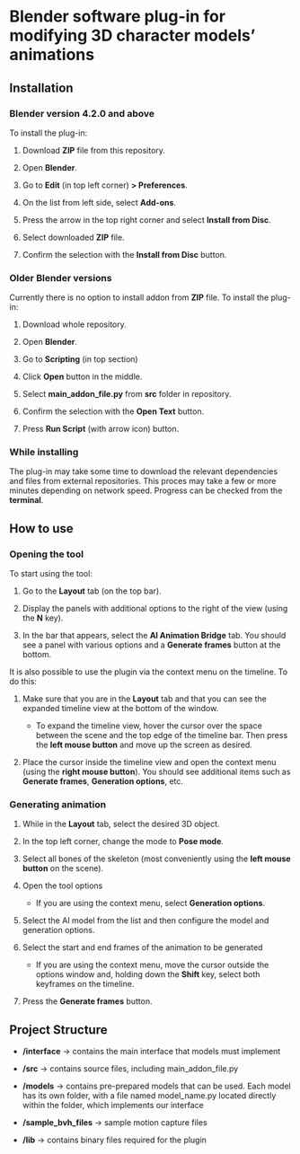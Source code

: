 # Blender software plug-in for modifying 3D character models’ animations

## Installation

### Blender version 4.2.0 and above

To install the plug-in:

1. Download **ZIP** file from this repository.

2. Open **Blender**.

3. Go to **Edit** (in top left corner) **> Preferences**.

4. On the list from left side, select **Add-ons**.

5. Press the arrow in the top right corner and select **Install from Disc**.

6. Select downloaded **ZIP** file.

7. Confirm the selection with the **Install from Disc** button. 

### Older Blender versions

Currently there is no option to install addon from **ZIP** file. To install the plug-in:

1. Download whole repository.

2. Open **Blender**.

3. Go to **Scripting** (in top section)

4. Click **Open** button in the middle.

5. Select **main_addon_file.py** from **src** folder in repository.

6. Confirm the selection with the **Open Text** button. 

7. Press **Run Script** (with arrow icon) button.

### While installing

The plug-in may take some time to download the relevant dependencies and files from external repositories. This proces may take a few or more minutes depending on network speed. Progress can be checked from the **terminal**.

## How to use

### Opening the tool

To start using the tool:

1. Go to the **Layout** tab (on the top bar).

2. Display the panels with additional options to the right of the view (using the **N** key).

3. In the bar that appears, select the **AI Animation Bridge** tab. You should see a panel with various options and a **Generate frames** button at the bottom.

It is also possible to use the plugin via the context menu on the timeline. To do this:

1. Make sure that you are in the **Layout** tab and that you can see the expanded timeline view at the bottom of the window. 
    - To expand the timeline view, hover the cursor over the space between the scene and the top edge of the timeline bar. Then press the **left mouse button** and move up the screen as desired.

2. Place the cursor inside the timeline view and open the context menu (using the **right mouse button**). You should see additional items such as **Generate frames**, **Generation options**, etc.

### Generating animation

1. While in the **Layout** tab, select the desired 3D object.

2. In the top left corner, change the mode to **Pose mode**.

3. Select all bones of the skeleton (most conveniently using the **left mouse button** on the scene).

4. Open the tool options
    - If you are using the context menu, select **Generation options**.

5. Select the AI model from the list and then configure the model and generation options.

6. Select the start and end frames of the animation to be generated
    - If you are using the context menu, move the cursor outside the options window and, holding down the **Shift** key, select both keyframes on the timeline.

7. Press the **Generate frames** button.

## Project Structure

- **/interface** -> contains the main interface that models must implement

- **/src** -> contains source files, including main_addon_file.py

- **/models** -> contains pre-prepared models that can be used. Each model has its own folder, with a file named model_name.py located directly within the folder, which implements our interface 

- **/sample_bvh_files** -> sample motion capture files

- **/lib** -> contains binary files required for the plugin
